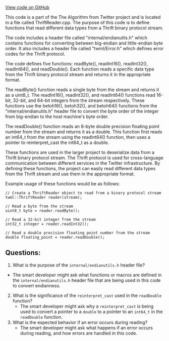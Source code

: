 [View code on GitHub](https://github.com/misbahsy/the-algorithm/twml/libtwml/src/lib/ThriftReader.cpp)

This code is a part of the The Algorithm from Twitter project and is located in a file called ThriftReader.cpp. The purpose of this code is to define functions that read different data types from a Thrift binary protocol stream. 

The code includes a header file called "internal/endianutils.h" which contains functions for converting between big-endian and little-endian byte order. It also includes a header file called "twml/Error.h" which defines error codes for the Thrift protocol.

The code defines five functions: readByte(), readInt16(), readInt32(), readInt64(), and readDouble(). Each function reads a specific data type from the Thrift binary protocol stream and returns it in the appropriate format.

The readByte() function reads a single byte from the stream and returns it as a uint8_t. The readInt16(), readInt32(), and readInt64() functions read 16-bit, 32-bit, and 64-bit integers from the stream respectively. These functions use the betoh16(), betoh32(), and betoh64() functions from the "internal/endianutils.h" header file to convert the byte order of the integer from big-endian to the host machine's byte order.

The readDouble() function reads an 8-byte double precision floating point number from the stream and returns it as a double. This function first reads an int64_t from the stream using the readInt64() function, then uses a pointer to reinterpret_cast the int64_t as a double.

These functions are used in the larger project to deserialize data from a Thrift binary protocol stream. The Thrift protocol is used for cross-language communication between different services in the Twitter infrastructure. By defining these functions, the project can easily read different data types from the Thrift stream and use them in the appropriate format. 

Example usage of these functions would be as follows:

```
// Create a ThriftReader object to read from a binary protocol stream
twml::ThriftReader reader(stream);

// Read a byte from the stream
uint8_t byte = reader.readByte();

// Read a 32-bit integer from the stream
int32_t integer = reader.readInt32();

// Read a double precision floating point number from the stream
double floating_point = reader.readDouble();
```
## Questions: 
 1. What is the purpose of the `internal/endianutils.h` header file?
   - The smart developer might ask what functions or macros are defined in the `internal/endianutils.h` header file that are being used in this code to convert endianness.
2. What is the significance of the `reinterpret_cast` used in the `readDouble` function?
   - The smart developer might ask why a `reinterpret_cast` is being used to convert a pointer to a `double` to a pointer to an `int64_t` in the `readDouble` function.
3. What is the expected behavior if an error occurs during reading?
   - The smart developer might ask what happens if an error occurs during reading, and how errors are handled in this code.